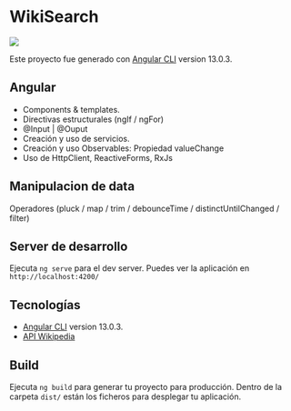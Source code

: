 # WikiSearch

<img src="https://github.com/albertcolomer/albertcolomer/blob/main/wikipedia2.png">



Este proyecto fue generado con [Angular CLI](https://github.com/angular/angular-cli) version 13.0.3.

## Angular
- Components & templates.
- Directivas estructurales (ngIf / ngFor)
- @Input | @Ouput
- Creación y uso de servicios. 
- Creación y uso Observables: Propiedad valueChange 
- Uso de HttpClient, ReactiveForms, RxJs

## Manipulacion de data
 Operadores (pluck / map / trim / debounceTime / distinctUntilChanged / filter)

## Server de desarrollo

Ejecuta `ng serve` para el dev server. Puedes ver la aplicación en `http://localhost:4200/`

## Tecnologías

- [Angular CLI](https://github.com/angular/angular-cli) version 13.0.3.
- [API Wikipedia](https://www.mediawiki.org/wiki/API:Tutorial#A_simple_query)

## Build

Ejecuta `ng build` para generar tu proyecto para producción.
Dentro de la carpeta `dist/` están los ficheros para desplegar tu aplicación.


